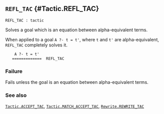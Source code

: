 ## `REFL_TAC` {#Tactic.REFL_TAC}


```
REFL_TAC : tactic
```



Solves a goal which is an equation between alpha-equivalent terms.


When applied to a goal `A ?- t = t'`, where `t` and `t'` are alpha-equivalent,
`REFL_TAC` completely solves it.
    
        A ?- t = t'
       =============  REFL_TAC
    
    



### Failure

Fails unless the goal is an equation between alpha-equivalent terms.

### See also

[`Tactic.ACCEPT_TAC`](#Tactic.ACCEPT_TAC), [`Tactic.MATCH_ACCEPT_TAC`](#Tactic.MATCH_ACCEPT_TAC), [`Rewrite.REWRITE_TAC`](#Rewrite.REWRITE_TAC)

